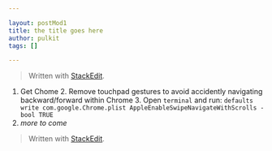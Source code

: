 ```yaml
---

layout: postMod1
title: the title goes here
author: pulkit
tags: []

---
```



> Written with [StackEdit](https://stackedit.io/).
1. Get Chome
	2. Remove touchpad gestures to avoid accidently navigating backward/forward within Chrome
		3. Open `terminal` and run:
			```
			defaults write com.google.Chrome.plist AppleEnableSwipeNavigateWithScrolls -bool TRUE
			```
2. *more to come*

> Written with [StackEdit](https://stackedit.io/).
<!--stackedit_data:
eyJoaXN0b3J5IjpbLTEzNjg4MzUyNjFdfQ==
-->